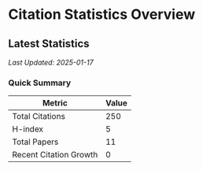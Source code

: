 # Citation Statistics Overview

## Latest Statistics
*Last Updated: 2025-01-17*

### Quick Summary
| Metric | Value |
| ------ | ----- |
| Total Citations | 250 |
| H-index | 5 |
| Total Papers | 11 |
| Recent Citation Growth | 0 |